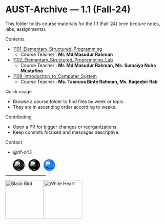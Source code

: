 
# AUST-Archive — 1.1 (Fall-24)

This folder holds course materials for the 1.1 (Fall-24) term (lecture notes, labs, assignments).

Contents
- [1101_Elementary_Structured_Programming](https://github.com/rif-x43/AUST-Archive/tree/main/1.1%20(Fall-24)/1101_Elementary%20Structured%20Programming)
    - Course Teacher : **Mr. Md Masudur Rahman**
- [1102_Elementary_Structured_Programming_Lab](https://github.com/rif-x43/AUST-Archive/tree/main/1.1%20(Fall-24)/1102_Elementary%20Structured%20Programming%20Lab)
    - Course Teacher : **Mr. Md Masudur Rahman, Ms. Sumaiya Nuha Mustafina**
- [1108_Introduction_to_Computer_System](https://github.com/rif-x43/AUST-Archive/tree/main/1.1%20(Fall-24)/1108_Introduction%20to%20Computer%20Systems)
    - Course Teacher : **Ms. Tasnuva Binte Rahman, Ms. Raqeebir Rab**

Quick usage
- Browse a course folder to find files by week or topic.
- They are in ascending order according to weeks.

Contributing
- Open a PR for bigger changes or reorganizations.
- Keep commits focused and messages descriptive.

Contact
- @rif-x43
  <p align="left">
  <!-- GitHub: white glyph on dark circular background -->
  <a href="https://github.com/rif-x43" aria-label="GitHub">
    <img src="https://cdn.simpleicons.org/github/ffffff" width="28" height="28" alt="GitHub"
         style="background-color:#181717;border-radius:50%;padding:4px;vertical-align:middle;display:inline-block;">
  </a>&nbsp;
  <!-- X (Twitter): white glyph on black circular background -->
  <a href="https://x.com/rif__x43" aria-label="X">
    <img src="https://cdn.simpleicons.org/x/ffffff" width="28" height="28" alt="X"
         style="background-color:#000000;border-radius:50%;padding:4px;vertical-align:middle;display:inline-block;">
  </a>&nbsp;
  <!-- Facebook: white glyph on Facebook blue circular background -->
  <a href="https://www.facebook.com/rif.x43i" aria-label="Facebook">
    <img src="https://cdn.simpleicons.org/facebook/ffffff" width="28" height="28" alt="Facebook"
         style="background-color:#1877F2;border-radius:50%;padding:4px;vertical-align:middle;display:inline-block;">
  </a>
</p>
<hr width="25%">

<img src="https://raw.githubusercontent.com/Tarikul-Islam-Anik/Animated-Fluent-Emojis/master/Emojis/Animals/Black%20Bird.png" alt="Black Bird" width="120" height="120" /><img src="https://raw.githubusercontent.com/Tarikul-Islam-Anik/Animated-Fluent-Emojis/master/Emojis/Smilies/White%20Heart.png" alt="White Heart" width="120" height="120" />

